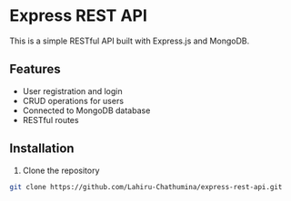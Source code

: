 # Express REST API

This is a simple RESTful API built with Express.js and MongoDB.

## Features

- User registration and login
- CRUD operations for users
- Connected to MongoDB database
- RESTful routes

## Installation

1. Clone the repository

```bash
git clone https://github.com/Lahiru-Chathumina/express-rest-api.git
